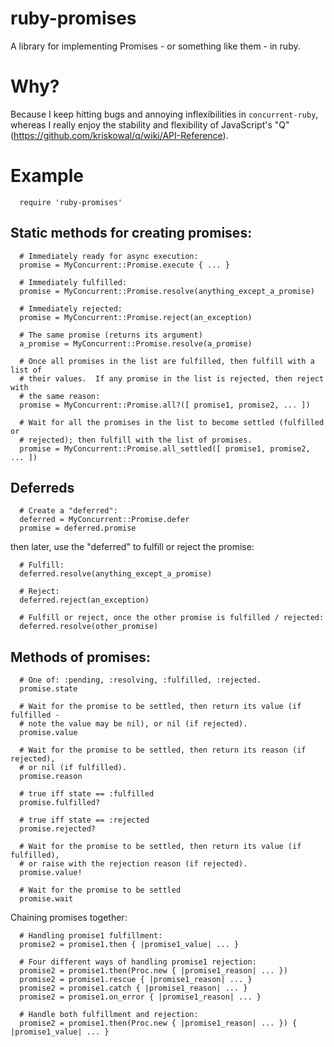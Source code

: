 # ruby-promises

A library for implementing Promises - or something like them - in ruby.

# Why?

Because I keep hitting bugs and annoying inflexibilities in `concurrent-ruby`,
whereas I really enjoy the stability and flexibility of JavaScript's "Q"
(<https://github.com/kriskowal/q/wiki/API-Reference>).

# Example

```
  require 'ruby-promises'
```

## Static methods for creating promises:

```
  # Immediately ready for async execution:
  promise = MyConcurrent::Promise.execute { ... }

  # Immediately fulfilled:
  promise = MyConcurrent::Promise.resolve(anything_except_a_promise)

  # Immediately rejected:
  promise = MyConcurrent::Promise.reject(an_exception)

  # The same promise (returns its argument)
  a_promise = MyConcurrent::Promise.resolve(a_promise)

  # Once all promises in the list are fulfilled, then fulfill with a list of
  # their values.  If any promise in the list is rejected, then reject with
  # the same reason:
  promise = MyConcurrent::Promise.all?([ promise1, promise2, ... ])

  # Wait for all the promises in the list to become settled (fulfilled or
  # rejected); then fulfill with the list of promises.
  promise = MyConcurrent::Promise.all_settled([ promise1, promise2, ... ])
```

## Deferreds

```
  # Create a "deferred":
  deferred = MyConcurrent::Promise.defer
  promise = deferred.promise
```

then later, use the "deferred" to fulfill or reject the promise:

```
  # Fulfill:
  deferred.resolve(anything_except_a_promise)

  # Reject:
  deferred.reject(an_exception)

  # Fulfill or reject, once the other promise is fulfilled / rejected:
  deferred.resolve(other_promise)
```

## Methods of promises:

```
  # One of: :pending, :resolving, :fulfilled, :rejected.
  promise.state

  # Wait for the promise to be settled, then return its value (if fulfilled -
  # note the value may be nil), or nil (if rejected).
  promise.value

  # Wait for the promise to be settled, then return its reason (if rejected),
  # or nil (if fulfilled).
  promise.reason

  # true iff state == :fulfilled
  promise.fulfilled?

  # true iff state == :rejected
  promise.rejected?

  # Wait for the promise to be settled, then return its value (if fulfilled),
  # or raise with the rejection reason (if rejected).
  promise.value!

  # Wait for the promise to be settled
  promise.wait
```

Chaining promises together:

```
  # Handling promise1 fulfillment:
  promise2 = promise1.then { |promise1_value| ... }

  # Four different ways of handling promise1 rejection:
  promise2 = promise1.then(Proc.new { |promise1_reason| ... })
  promise2 = promise1.rescue { |promise1_reason| ... }
  promise2 = promise1.catch { |promise1_reason| ... }
  promise2 = promise1.on_error { |promise1_reason| ... }

  # Handle both fulfillment and rejection:
  promise2 = promise1.then(Proc.new { |promise1_reason| ... }) { |promise1_value| ... }
```

